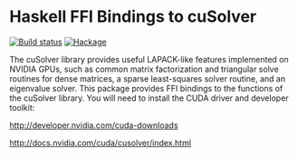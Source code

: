Haskell FFI Bindings to cuSolver
================================

[![Build status](https://travis-ci.org/tmcdonell/cusolver.svg?branch=master)](https://travis-ci.org/tmcdonell/cusolver)
[![Hackage](https://img.shields.io/hackage/v/cusolver.svg)](https://hackage.haskell.org/package/cusolver)

The cuSolver library provides useful LAPACK-like features implemented on NVIDIA
GPUs, such as common matrix factorization and triangular solve routines for
dense matrices, a sparse least-squares solver routine, and an eigenvalue solver.
This package provides FFI bindings to the functions of the cuSolver library. You
will need to install the CUDA driver and developer toolkit:

  <http://developer.nvidia.com/cuda-downloads>

  <http://docs.nvidia.com/cuda/cusolver/index.html>

